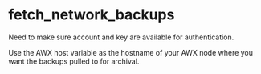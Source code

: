 # fetch_network_backups

Need to make sure account and key are available for authentication.

Use the AWX host variable as the hostname of your AWX node where you want the backups pulled to for archival.
